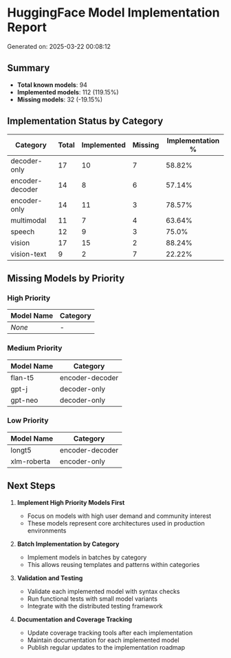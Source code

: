 # HuggingFace Model Implementation Report

Generated on: 2025-03-22 00:08:12

## Summary
- **Total known models**: 94
- **Implemented models**: 112 (119.15%)
- **Missing models**: 32 (-19.15%)

## Implementation Status by Category
| Category | Total | Implemented | Missing | Implementation % |
|----------|-------|-------------|---------|------------------|
| decoder-only | 17 | 10 | 7 | 58.82% |
| encoder-decoder | 14 | 8 | 6 | 57.14% |
| encoder-only | 14 | 11 | 3 | 78.57% |
| multimodal | 11 | 7 | 4 | 63.64% |
| speech | 12 | 9 | 3 | 75.0% |
| vision | 17 | 15 | 2 | 88.24% |
| vision-text | 9 | 2 | 7 | 22.22% |

## Missing Models by Priority

### High Priority
| Model Name | Category |
|------------|----------|
| *None* | - |

### Medium Priority
| Model Name | Category |
|------------|----------|
| flan-t5 | encoder-decoder |
| gpt-j | decoder-only |
| gpt-neo | decoder-only |

### Low Priority
| Model Name | Category |
|------------|----------|
| longt5 | encoder-decoder |
| xlm-roberta | encoder-only |

## Next Steps

1. **Implement High Priority Models First**
   - Focus on models with high user demand and community interest
   - These models represent core architectures used in production environments

2. **Batch Implementation by Category**
   - Implement models in batches by category
   - This allows reusing templates and patterns within categories

3. **Validation and Testing**
   - Validate each implemented model with syntax checks
   - Run functional tests with small model variants
   - Integrate with the distributed testing framework

4. **Documentation and Coverage Tracking**
   - Update coverage tracking tools after each implementation
   - Maintain documentation for each implemented model
   - Publish regular updates to the implementation roadmap